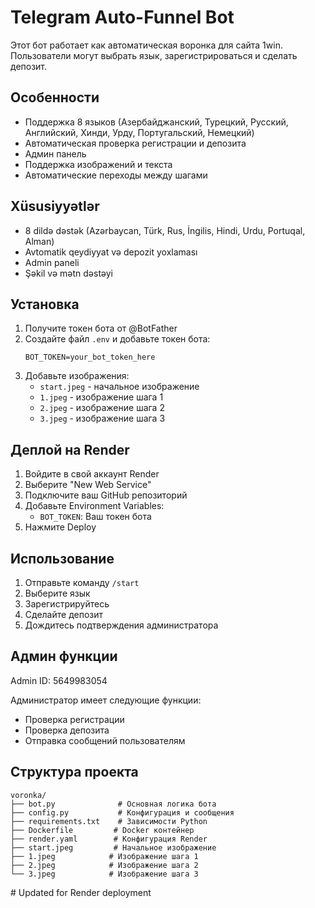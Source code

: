 # Telegram Auto-Funnel Bot

Этот бот работает как автоматическая воронка для сайта 1win. Пользователи могут выбрать язык, зарегистрироваться и сделать депозит.

## Особенности

- Поддержка 8 языков (Азербайджанский, Турецкий, Русский, Английский, Хинди, Урду, Португальский, Немецкий)
- Автоматическая проверка регистрации и депозита
- Админ панель
- Поддержка изображений и текста
- Автоматические переходы между шагами

## Xüsusiyyətlər

- 8 dildə dəstək (Azərbaycan, Türk, Rus, İngilis, Hindi, Urdu, Portuqal, Alman)
- Avtomatik qeydiyyat və depozit yoxlaması
- Admin paneli
- Şəkil və mətn dəstəyi

## Установка

1. Получите токен бота от @BotFather
2. Создайте файл `.env` и добавьте токен бота:
   ```
   BOT_TOKEN=your_bot_token_here
   ```
3. Добавьте изображения:
   - `start.jpeg` - начальное изображение
   - `1.jpeg` - изображение шага 1
   - `2.jpeg` - изображение шага 2
   - `3.jpeg` - изображение шага 3

## Деплой на Render

1. Войдите в свой аккаунт Render
2. Выберите "New Web Service"
3. Подключите ваш GitHub репозиторий
4. Добавьте Environment Variables:
   - `BOT_TOKEN`: Ваш токен бота
5. Нажмите Deploy

## Использование

1. Отправьте команду `/start`
2. Выберите язык
3. Зарегистрируйтесь
4. Сделайте депозит
5. Дождитесь подтверждения администратора

## Админ функции

Admin ID: 5649983054

Администратор имеет следующие функции:
- Проверка регистрации
- Проверка депозита
- Отправка сообщений пользователям

## Структура проекта

```
voronka/
├── bot.py              # Основная логика бота
├── config.py           # Конфигурация и сообщения
├── requirements.txt    # Зависимости Python
├── Dockerfile         # Docker контейнер
├── render.yaml        # Конфигурация Render
├── start.jpeg         # Начальное изображение
├── 1.jpeg            # Изображение шага 1
├── 2.jpeg            # Изображение шага 2
└── 3.jpeg            # Изображение шага 3
```
#   U p d a t e d   f o r   R e n d e r   d e p l o y m e n t  
 